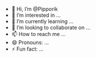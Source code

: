 - 👋 Hi, I’m @Pipporik
- 👀 I’m interested in ...
- 🌱 I’m currently learning ...
- 💞️ I’m looking to collaborate on ...
- 📫 How to reach me ...
- 😄 Pronouns: ...
- ⚡ Fun fact: ...

<!---
Pipporik/Pipporik is a ✨ special ✨ repository because its `README.md` (this file) appears on your GitHub profile.
You can click the Preview link to take a look at your changes.
--->

